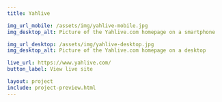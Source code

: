 ```yaml
---
title: Yahlive

img_url_mobile: /assets/img/yahlive-mobile.jpg
img_desktop_alt: Picture of the Yahlive.com homepage on a smartphone

img_url_desktop: /assets/img/yahlive-desktop.jpg
img_desktop_alt: Picture of the Yahlive.com homepage on a desktop

live_url: https://www.yahlive.com/
button_label: View live site

layout: project
include: project-preview.html
---
```

